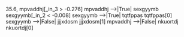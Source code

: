 35.6, mpvaddhj[_in_3 > -0.276]
mpvaddhj -->|True| sexgyymb
sexgyymb[_in_2 < -0.008]
sexgyymb -->|True| tqtfppas
tqtfppas[0]
sexgyymb -->|False| jjjxdosm
jjjxdosm[1]
mpvaddhj -->|False| nkuortdj
nkuortdj[0]

